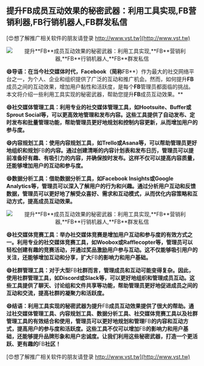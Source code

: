 ## **提升**FB**成员互动效果的秘密武器：利用工具实现,**FB**营销利器,**FB**行销机器人,**FB**群发私信**

[😍想了解推广相关软件的朋友请登录 http://www.vst.tw](http://www.vst.tw)

 <center><img src="https://vst.tw/MP4/tuiguang/png/2.png" alt="提升**FB**成员互动效果的秘密武器：利用工具实现,**FB**营销利器,**FB**行销机器人,**FB**群发私信"></center>

**😄导语：在当今社交媒体时代，Facebook（简称**FB**）作为最大的社交网络平台之一，为个人、企业和组织提供了广泛的互动和推广机会。然而，如何提升**FB**成员之间的互动效果，增加用户黏性和活跃度，是每个**FB**管理员都面临的挑战。本文将介绍一些利用工具实现的秘密武器，帮助您提升**FB**成员互动效果。**

**😄社交媒体管理工具：利用专业的社交媒体管理工具，如Hootsuite、Buffer或Sprout Social等，可以更高效地管理和发布内容。这些工具提供了自动发布、定时发布和批量管理功能，帮助管理员更好地规划和控制内容更新，从而增加用户的参与度。**

**😄内容规划工具：使用内容规划工具，如Trello或Asana等，可以帮助管理员更好地组织和规划**FB**的内容。通过创建清晰的内容计划表和发布日历，管理员可以提前准备好有趣、有吸引力的内容，并确保按时发布。这样不仅可以提高内容质量，还能够增加用户的互动和参与度。**

**😄数据分析工具：借助数据分析工具，如Facebook Insights或Google Analytics等，管理员可以深入了解用户的行为和兴趣。通过分析用户互动和反馈数据，管理员可以更好地了解受众喜好、需求和互动模式，从而优化内容策略和互动方式，提高成员互动效果。**

 <center><img src="https://vst.tw/MP4/tuiguang/png/8.png" alt="提升**FB**成员互动效果的秘密武器：利用工具实现,**FB**营销利器,**FB**行销机器人,**FB**群发私信"></center>

**😄社交媒体竞赛工具：举办社交媒体竞赛是增加用户互动和参与度的有效方式之一。利用专业的社交媒体竞赛工具，如Woobox或Rafflecopter等，管理员可以轻松创建有趣的竞赛活动，并通过奖品激励用户参与互动。这不仅能够吸引用户的关注，还能够增加互动和分享，扩大**FB**的影响力和用户基础。**

**😄社群管理工具：对于大型**FB**社群而言，管理成员和互动可能变得复杂。因此，使用社群管理工具，如Discord或Slack等，可以更好地组织和管理成员互动。这些工具提供了聊天、讨论组和文件共享等功能，帮助管理员更好地促进成员之间的互动和交流，提高社群的凝聚力和活跃度。**

**😄结语：利用工具实现的秘密武器为提升**FB**成员互动效果提供了很大的帮助。通过社交媒体管理工具、内容规划工具、数据分析工具、社交媒体竞赛工具以及社群管理工具的有效结合和使用，管理员可以更好地规划和管理**FB**的内容和互动方式，提高用户的参与度和活跃度。这些工具不仅可以增加**FB**的影响力和用户基础，还能够提升品牌形象和用户忠诚度。让我们利用这些秘密武器，打造一个更活跃、更有趣的**FB**社区！**

[😍想了解推广相关软件的朋友请登录 http://www.vst.tw](http://www.vst.tw)



